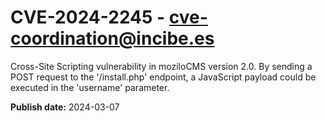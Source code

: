 # CVE-2024-2245 - cve-coordination@incibe.es

Cross-Site Scripting vulnerability in moziloCMS version 2.0. By sending a POST request to the '/install.php' endpoint, a JavaScript payload could be executed in the 'username' parameter.

**Publish date:** 2024-03-07

